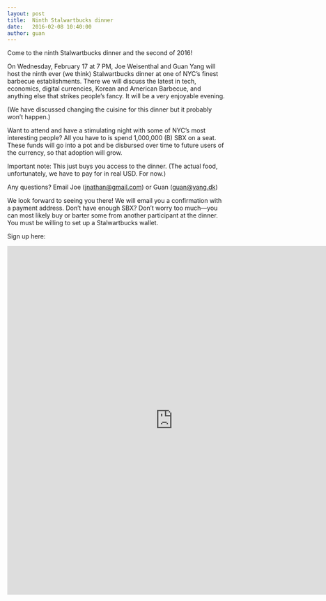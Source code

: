 ```yaml
---
layout: post
title:  Ninth Stalwartbucks dinner
date:   2016-02-08 10:40:00
author: guan
---
```


Come to the ninth Stalwartbucks dinner and the second of 2016!

On Wednesday, February 17 at 7 PM, Joe Weisenthal and Guan Yang will host the ninth ever (we think) Stalwartbucks dinner at one of NYC’s finest barbecue establishments. There we will discuss the latest in tech, economics, digital currencies, Korean and American Barbecue, and anything else that strikes people’s fancy. It will be a very enjoyable evening.

(We have discussed changing the cuisine for this dinner but it probably won’t happen.)

Want to attend and have a stimulating night with some of NYC’s most interesting people? All you have to is spend 1,000,000 (B) SBX on a seat. These funds will go into a pot and be disbursed over time to future users of the currency, so that adoption will grow.

Important note: This just buys you access to the dinner. (The actual food, unfortunately, we have to pay for in real USD. For now.)

Any questions? Email Joe (jnathan@gmail.com) or Guan (guan@yang.dk)

We look forward to seeing you there! We will email you a confirmation with a payment address. Don’t have enough SBX? Don’t worry too much—you can most likely buy or barter some from another participant at the dinner. You must be willing to set up a Stalwartbucks wallet.

Sign up here:

<iframe src="https://docs.google.com/forms/d/1qatYlBsAJhSLEF60Uyan_R0RvAUvAmnPmwQiQHVzhS8/viewform?embedded=true" width="760" height="800" frameborder="0" marginheight="0" marginwidth="0">Loading...</iframe>
